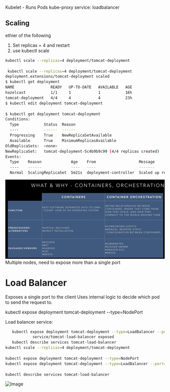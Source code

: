 

Kubelet - Runs Pods
kube-proxy service: loadbalancer

## Scaling
ethier of the following
1. Set replicas = 4 and restart
2. use kubectl scale

```sh
kubectl scale --replicas=4 deployment/tomcat-deployment

 kubectl scale --replicas=4 deployment/tomcat-deployment
deployment.extensions/tomcat-deployment scaled
$ kubectl get deployment
NAME                READY   UP-TO-DATE   AVAILABLE   AGE
hazelcast           1/1     1            1           16h
tomcat-deployment   4/4     4            4           23h
$ kubectl edit deployment tomcat-deployment

$ kubectl get deployment tomcat-deployment
Conditions:
  Type           Status  Reason
  ----           ------  ------
  Progressing    True    NewReplicaSetAvailable
  Available      True    MinimumReplicasAvailable
OldReplicaSets:  <none>
NewReplicaSet:   tomcat-deployment-5c4b9b9c99 (4/4 replicas created)
Events:
  Type    Reason             Age    From                   Message
  ----    ------             ----   ----                   -------
  Normal  ScalingReplicaSet  5m21s  deployment-controller  Scaled up replica set tomcat-deployment-5c4b9b9c99
  ```
![Image](KubernetesContainers.png)
  Multiple nodes, need to expose more than a single port
  # Load Balancer
Exposes a single port to the client
Uses internal logic to decide which pod to send the request to. 

kubectl expose deployment tomcat-deployment --type=NodePort

Load balancer service:
```sh
   kubectl expose deployment tomcat-deployment --type=LoadBalancer --port=8080 --target-port=8080 --name tomcat-load-balancer
            service/tomcat-load-balancer exposed
   kubectl describe services tomcat-load-balancer
kubectl scale --replicas=4 deployment/tomcat-deployment 
 
kubectl expose deployment tomcat-deployment --type=NodePort
kubectl expose deployment tomcat-deployment --type=LoadBalancer --port=8080 --target-port=8080 --name tomcat-load-balancer
 
kubectl describe services tomcat-load-balancer
```
![Image](../Docker/dockerapp/ContainerLinks.png)